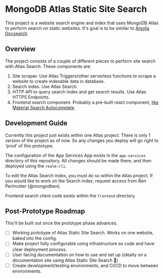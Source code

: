 # MongoDB Atlas Static Site Search

This project is a website search engine and index that uses MongoDB Atlas
to perform search on static websites. It's goal is to be similar to
[Algolia Docsearch](https://docsearch.algolia.com/).

## Overview

The project consists of a couple of different pieces to perform site search with
Atlas Search. These components are:

1. Site scraper. Use Atlas Triggers/other serverless functions to scrape a website to create
   indexable data in database.
1. Search index. Use Atlas Search.
1. HTTP API to query search index and get search results.
   Use Atlas HTTPS Endpoints.
1. Frontend search component. Probably a pre-built react component,
   [like Material Search Autocomplete](https://mui.com/material-ui/react-autocomplete/).

## Development Guide

Currently this project just exists within one Atlas project. There is only 1 version
of the project as of now. So any changes you deploy will go right to 'prod' of this
prototype.

The configuration of the App Services App exists in the `app-services` directory
of this repository. All changes should be made there, and then deployed using the
`realm-cli`.

To edit the Atlas Search index, you must do so within the Atlas project.
If you would like to work on the Search index, request access from Ben Perlmutter (@mongodben).

Frontend search client code exists within the `frontend` directory.

## Post-Prototype Roadmap

This'll be built out once the prototype phase advances.

- [ ] Working prototype of Atlas Static Site Search. Works on one website, baked into the config.
- [ ] Make project fully configurable using infrastructure as code and have clear deployment process.
- [ ] User facing documentation on how to use and set up (ideally on a documentation site using
      Atlas Static Site Search 🙂)
- [ ] Create development/testing environments, and CI/CD to move between environments.
